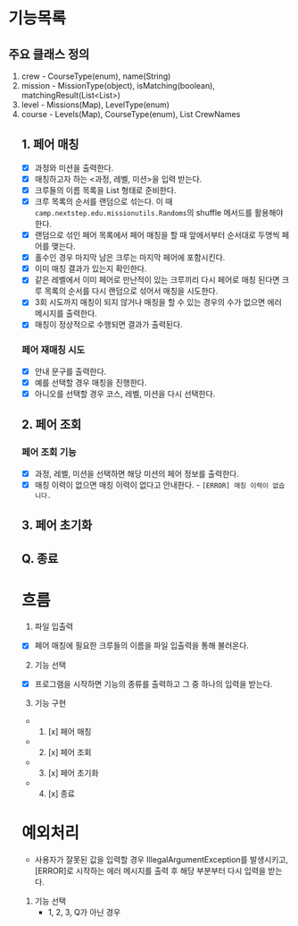 # 기능목록
## 주요 클래스 정의
1. crew - CourseType(enum), name(String)
2. mission - MissionType(object), isMatching(boolean), matchingResult(List<List<String>>)
3. level - Missions(Map<object>), LevelType(enum)
4. course - Levels(Map<object>), CourseType(enum), List<String> CrewNames

## 1. 페어 매칭
- [x] 과정와 미션을 출력한다.
- [x] 매칭하고자 하는 <과정, 레벨, 미션>을 입력 받는다.
- [x] 크루들의 이름 목록을 List<String> 형태로 준비한다.
- [x] 크루 목록의 순서를 랜덤으로 섞는다. 이 때 `camp.nextstep.edu.missionutils.Randoms`의 shuffle 메서드를 활용해야 한다.
- [x] 랜덤으로 섞인 페어 목록에서 페어 매칭을 할 때 앞에서부터 순서대로 두명씩 페어를 맺는다.
- [x] 홀수인 경우 마지막 남은 크루는 마지막 페어에 포함시킨다.
- [x] 이미 매칭 결과가 있는지 확인한다.
- [x] 같은 레벨에서 이미 페어로 만난적이 있는 크루끼리 다시 페어로 매칭 된다면 크루 목록의 순서를 다시 랜덤으로 섞어서 매칭을 시도한다.
- [x] 3회 시도까지 매칭이 되지 않거나 매칭을 할 수 있는 경우의 수가 없으면 에러 메시지를 출력한다.
- [x] 매칭이 정상적으로 수행되면 결과가 출력된다.

### 페어 재매칭 시도
- [x] 안내 문구를 출력한다.
- [x] 예를 선택할 경우 매칭을 진행한다.
- [x] 아니오를 선택할 경우 코스, 레벨, 미션을 다시 선택한다.

## 2. 페어 조회
### 페어 조회 기능
- [x] 과정, 레벨, 미션을 선택하면 해당 미션의 페어 정보를 출력한다.
- [x] 매칭 이력이 없으면 매칭 이력이 없다고 안내한다. - `[ERROR] 매칭 이력이 없습니다.`

## 3. 페어 초기화

## Q. 종료

# 흐름
1. 파일 입출력 
- [x] 페어 매칭에 필요한 크루들의 이름을 파일 입출력을 통해 불러온다.

2. 기능 선택
- [x] 프로그램을 시작하면 기능의 종류를 출력하고 그 중 하나의 입력을 받는다.

3. 기능 구현
- 1. [x] 페어 매칭
- 2. [x] 페어 조회
- 3. [x] 페어 초기화
- 4. [x] 종료

# 예외처리
- 사용자가 잘못된 값을 입력할 경우 IllegalArgumentException를 발생시키고, [ERROR]로 시작하는 에러 메시지를 출력 후 해당 부분부터 다시 입력을 받는다.
1. 기능 선택
   - 1, 2, 3, Q가 아닌 경우